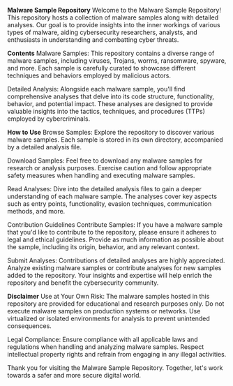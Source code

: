 **Malware Sample Repository**
Welcome to the Malware Sample Repository! This repository hosts a collection of malware samples along with detailed analyses. Our goal is to provide insights into the inner workings of various types of malware, aiding cybersecurity researchers, analysts, and enthusiasts in understanding and combatting cyber threats.

**Contents**
Malware Samples: This repository contains a diverse range of malware samples, including viruses, Trojans, worms, ransomware, spyware, and more. Each sample is carefully curated to showcase different techniques and behaviors employed by malicious actors.

Detailed Analysis: Alongside each malware sample, you'll find comprehensive analyses that delve into its code structure, functionality, behavior, and potential impact. These analyses are designed to provide valuable insights into the tactics, techniques, and procedures (TTPs) employed by cybercriminals.

**How to Use**
Browse Samples: Explore the repository to discover various malware samples. Each sample is stored in its own directory, accompanied by a detailed analysis file.

Download Samples: Feel free to download any malware samples for research or analysis purposes. Exercise caution and follow appropriate safety measures when handling and executing malware samples.

Read Analyses: Dive into the detailed analysis files to gain a deeper understanding of each malware sample. The analyses cover key aspects such as entry points, functionality, evasion techniques, communication methods, and more.

Contribution Guidelines
Contribute Samples: If you have a malware sample that you'd like to contribute to the repository, please ensure it adheres to legal and ethical guidelines. Provide as much information as possible about the sample, including its origin, behavior, and any relevant context.

Submit Analyses: Contributions of detailed analyses are highly appreciated. Analyze existing malware samples or contribute analyses for new samples added to the repository. Your insights and expertise will help enrich the repository and benefit the cybersecurity community.

**Disclaimer**
Use at Your Own Risk: The malware samples hosted in this repository are provided for educational and research purposes only. Do not execute malware samples on production systems or networks. Use virtualized or isolated environments for analysis to prevent unintended consequences.

Legal Compliance: Ensure compliance with all applicable laws and regulations when handling and analyzing malware samples. Respect intellectual property rights and refrain from engaging in any illegal activities.

Thank you for visiting the Malware Sample Repository. Together, let's work towards a safer and more secure digital world.
